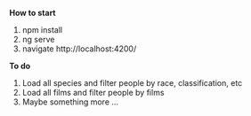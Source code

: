 **How to start**
1. npm install
2. ng serve
3. navigate http://localhost:4200/

**To do**
1. Load all species and filter people by race, classification, etc
2. Load all films and filter people by films
3. Maybe something more ...
